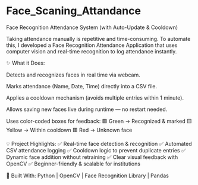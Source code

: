 # Face_Scaning_Attandance

Face Recognition Attendance System (with Auto-Update & Cooldown)

Taking attendance manually is repetitive and time-consuming.
To automate this, I developed a Face Recognition Attendance Application that uses computer vision and real-time recognition to log attendance instantly.

✨ What it Does:

Detects and recognizes faces in real time via webcam.

Marks attendance (Name, Date, Time) directly into a CSV file.

Applies a cooldown mechanism (avoids multiple entries within 1 minute).

Allows saving new faces live during runtime — no restart needed.

Uses color-coded boxes for feedback:
🟩 Green → Recognized & marked
🟨 Yellow → Within cooldown
🟥 Red → Unknown face

💡 Project Highlights:
✅ Real-time face detection & recognition
✅ Automated CSV attendance logging
✅ Cooldown logic to prevent duplicate entries
✅ Dynamic face addition without retraining
✅ Clear visual feedback with OpenCV
✅ Beginner-friendly & scalable for institutions

🧠 Built With: Python | OpenCV | Face Recognition Library | Pandas



